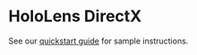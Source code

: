 # HoloLens DirectX

See our [quickstart guide](https://docs.microsoft.com/en-us/azure/spatial-anchors/quickstarts/get-started-hololens) for sample instructions.
